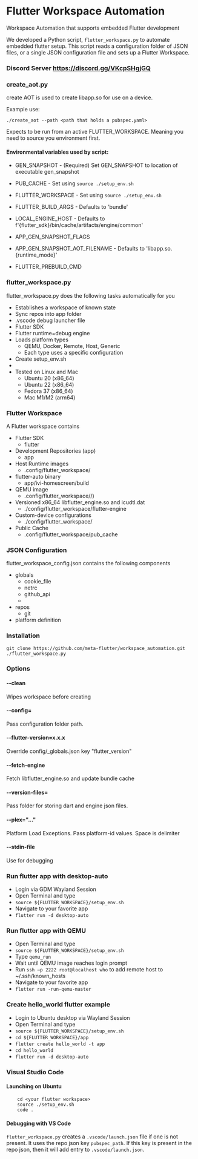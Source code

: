 # Flutter Workspace Automation

Workspace Automation that supports embedded Flutter development

We developed a Python script, `flutter_workspace.py` to automate embedded flutter setup.
This script reads a configuration folder of JSON files, or a single JSON configuration file and sets up a Flutter Workspace.

### Discord Server https://discord.gg/VKcpSHgjGQ

### create_aot.py

create AOT is used to create libapp.so for use on a device.

Example use:

    ./create_aot --path <path that holds a pubspec.yaml>

Expects to be run from an active FLUTTER_WORKSPACE.  Meaning you need to source you environment first.

#### Environmental variables used by script:

* GEN_SNAPSHOT - (Required) Set GEN_SNAPSHOT to location of executable gen_snapshot

* PUB_CACHE - Set using `source ./setup_env.sh`

* FLUTTER_WORKSPACE - Set using `source ./setup_env.sh`

* FLUTTER_BUILD_ARGS - Defaults to 'bundle'

* LOCAL_ENGINE_HOST - Defaults to f'{flutter_sdk}/bin/cache/artifacts/engine/common'

* APP_GEN_SNAPSHOT_FLAGS

* APP_GEN_SNAPSHOT_AOT_FILENAME - Defaults to 'libapp.so.{runtime_mode}'

* FLUTTER_PREBUILD_CMD

### flutter_workspace.py

flutter_workspace.py does the following tasks automatically for you

* Establishes a workspace of known state
* Sync repos into app folder
* .vscode debug launcher file
* Flutter SDK
* Flutter runtime=debug engine
* Loads platform types
  * QEMU, Docker, Remote, Host, Generic
  * Each type uses a specific configuration
* Create setup_env.sh
* 
* Tested on Linux and Mac
  * Ubuntu 20 (x86_64)
  * Ubuntu 22 (x86_64)
  * Fedora 37 (x86_64)
  * Mac M1/M2 (arm64)


### Flutter Workspace

A Flutter workspace contains

* Flutter SDK
  * flutter
* Development Repositories (app)
  * app
* Host Runtime images
  * .config/flutter_workspace/<platform-id>
* flutter-auto binary
  * app/ivi-homescreen/build
* QEMU image
  * .config/flutter_workspace/<platform>/<qemu files>)
* Versioned x86_64 libflutter_engine.so and icudtl.dat
  * ./config/flutter_workspace/flutter-engine
* Custom-device configurations
  * ./config/flutter_workspace/<platform-id>
* Public Cache
  * .config/flutter_workspace/pub_cache


### JSON Configuration 

flutter_workspace_config.json contains the following components

* globals
  * cookie_file
  * netrc
  * github_api
  * <any key>
* repos
  * git
* platform definition


### Installation

```
git clone https://github.com/meta-flutter/workspace_automation.git
./flutter_workspace.py
```

### Options

#### --clean

Wipes workspace before creating

#### --config=<folder>

Pass configuration folder path.


#### --flutter-version=x.x.x

Override config/_globals.json key "flutter_version"

#### --fetch-engine

Fetch libflutter_engine.so and update bundle cache

#### --version-files=<folder>

Pass folder for storing dart and engine json files.

#### --plex="..."

Platform Load Exceptions.  Pass platform-id values.  Space is delimiter

#### --stdin-file

Use for debugging


### Run flutter app with desktop-auto 

* Login via GDM Wayland Session
* Open Terminal and type
* `source ${FLUTTER_WORKSPACE}/setup_env.sh`
* Navigate to your favorite app
* `flutter run -d desktop-auto`


### Run flutter app with QEMU 

* Open Terminal and type
* `source ${FLUTTER_WORKSPACE}/setup_env.sh`
* Type `qemu_run`
* Wait until QEMU image reaches login prompt
* Run `ssh –p 2222 root@localhost who` to add remote host to ~/.ssh/known_hosts
* Navigate to your favorite app
* `flutter run -run-qemu-master`


### Create hello_world flutter example 

* Login to Ubuntu desktop via Wayland Session
* Open Terminal and type
* `source ${FLUTTER_WORKSPACE}/setup_env.sh`
* `cd ${FLUTTER_WORKSPACE}/app`
* `flutter create hello_world -t app`
* `cd hello_world`
* `flutter run -d desktop-auto`

### Visual Studio Code

#### Launching on Ubuntu

```
    cd <your flutter workspace>
    source ./setup_env.sh
    code .
```

#### Debugging with VS Code

`flutter_workspace.py` creates a `.vscode/launch.json` file if one is not present.
It uses the repo json key `pubspec_path`.  If this key is present in the repo
json, then it will add entry to `.vscode/launch.json`.

